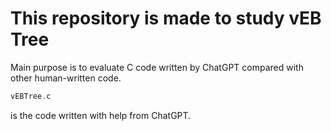 # This repository is made to study vEB Tree

Main purpose is to evaluate C code written by ChatGPT compared with other human-written code.  

```c
vEBTree.c  
```

is the code written with help from ChatGPT.
